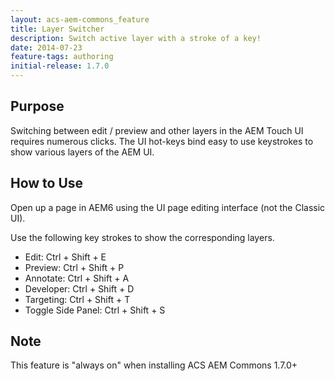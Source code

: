 ```yaml
---
layout: acs-aem-commons_feature
title: Layer Switcher
description: Switch active layer with a stroke of a key!
date: 2014-07-23
feature-tags: authoring
initial-release: 1.7.0
---
```


## Purpose

Switching between edit / preview and other layers in the AEM Touch UI requires numerous clicks. The UI hot-keys bind easy to use keystrokes to show various layers of the AEM UI.

## How to Use

Open up a page in AEM6 using the UI page editing interface (not the Classic UI).

Use the following key strokes to show the corresponding layers.

* Edit: Ctrl + Shift + E
* Preview: Ctrl + Shift + P
* Annotate: Ctrl + Shift + A
* Developer: Ctrl + Shift + D
* Targeting: Ctrl + Shift + T
* Toggle Side Panel: Ctrl + Shift + S

## Note

This feature is "always on" when installing ACS AEM Commons 1.7.0+
